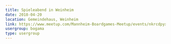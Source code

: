 ```yaml
---
title: Spieleabend in Weinheim 
date: 2018-04-20
location: Gemeindehaus, Weinheim
link: https://www.meetup.com/Mannheim-Boardgames-Meetup/events/nkrcdpyxgbbc/
usergroup: bogama
type: usergroup
---
```

